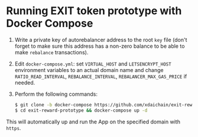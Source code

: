 # Running EXIT token prototype with Docker Compose

1. Write a private key of autorebalancer address to the root `key` file (don't forget to make sure this address has a non-zero balance to be able to make `rebalance` transactions).

2. Edit `docker-compose.yml`: set `VIRTUAL_HOST` and `LETSENCRYPT_HOST` environment variables to an actual domain name and change `RATIO_READ_INTERVAL`, `REBALANCE_INTERVAL`, `REBALANCER_MAX_GAS_PRICE` if needed.

3. Perform the following commands:

    ```bash
    $ git clone -b docker-compose https://github.com/xdaichain/exit-reward-prototype
    $ cd exit-reward-prototype && docker-compose up -d
    ```

This will automatically up and run the App on the specified domain with `https`.
